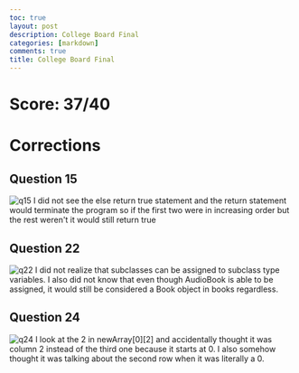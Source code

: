 ```yaml
---
toc: true
layout: post
description: College Board Final
categories: [markdown]
comments: true
title: College Board Final
---
```

# Score: 37/40

# Corrections
## Question 15
![q15](https://user-images.githubusercontent.com/56620132/200247821-2afbceae-4ae3-4f1b-b8ed-4d357952c812.png)
I did not see the else return true statement and the return statement would terminate the program so if the first two were in increasing order but the rest weren't it would still return true

## Question 22
![q22](https://user-images.githubusercontent.com/56620132/200248492-2237d61d-5fac-42c0-b3ac-df7eab9dace5.png)
I did not realize that subclasses can be assigned to subclass type variables. I also did not know that even though AudioBook is able to be assigned, it would still be considered a Book object in books regardless.

## Question 24
![q24](https://user-images.githubusercontent.com/56620132/200250293-78133985-3920-4ab8-ab84-7f8891cf3662.png)
I look at the 2 in newArray[0][2] and accidentally thought it was column 2 instead of the third one because it starts at 0. I also somehow thought it was talking about the second row when it was literally a 0.